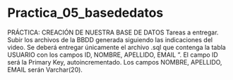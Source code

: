# Practica_05_basededatos
PRÁCTICA: CREACIÓN DE NUESTRA BASE DE DATOS
Tareas a entregar.
Subir los archivos de la BBDD generada siguiendo las indicaciones del video.
Se deberá entregar únicamente el archivo .sql que contenga la tabla USUARIO con los campos ID, NOMBRE, APELLIDO, EMAIL ”.
El campo ID será la Primary Key, autoincrementado.
Los campos NOMBRE, APELLIDO, EMAIL serán Varchar(20).

